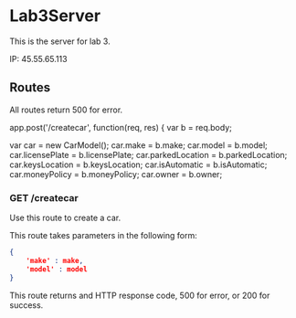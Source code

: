 # Lab3Server
This is the server for lab 3. 

IP: 45.55.65.113

## Routes

All routes return 500 for error. 

app.post('/createcar', function(req, res) {
  var b = req.body;

  var car = new CarModel();
  car.make = b.make;
  car.model = b.model;
  car.licensePlate = b.licensePlate;
  car.parkedLocation = b.parkedLocation;
  car.keysLocation = b.keysLocation;
  car.isAutomatic = b.isAutomatic;
  car.moneyPolicy = b.moneyPolicy;
  car.owner = b.owner;

### GET /createcar

Use this route to create a car.

This route takes parameters in the following form:

``` JSON
{
	'make' : make,
	'model' : model
}
```

This route returns and HTTP response code, 500 for error, or 200 for success.